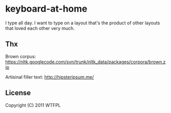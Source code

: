 # keyboard-at-home

I type all day. I want to type on a layout that's the product of other
layouts that loved each other very much.

## Thx

Brown corpus: https://nltk.googlecode.com/svn/trunk/nltk_data/packages/corpora/brown.zip

Artisinal filler text: http://hipsteripsum.me/


## License

Copyright (C) 2011 WTFPL

